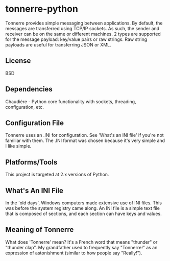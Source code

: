 tonnerre-python
===============

Tonnerre provides simple messaging between applications. By default, the
messages are transferred using TCP/IP sockets. As such, the sender and
receiver can be on the same or different machines. 2 types are supported
for the message payload: key/value pairs or raw strings. Raw string payloads
are useful for transferring JSON or XML.

License
-------
BSD

Dependencies
------------
Chaudière - Python core functionality with sockets, threading, configuration, etc.

Configuration File
------------------
Tonnerre uses an .INI for configuration. See 'What's an INI file'
if you're not familiar with them. The .INI format was chosen
because it's very simple and I like simple.

Platforms/Tools
---------------
This project is targeted at 2.x versions of Python.

What's An INI File
------------------
In the 'old days', Windows computers made extensive use of INI files.
This was before the system registry came along. An INI file is a
simple text file that is composed of sections, and each section
can have keys and values.

Meaning of Tonnerre
-------------------
What does 'Tonnerre' mean?  It's a French word that means "thunder" or
"thunder clap". My grandfather used to frequently say "Tonnerre!" as
an expression of astonishment (similar to how people say "Really!").

